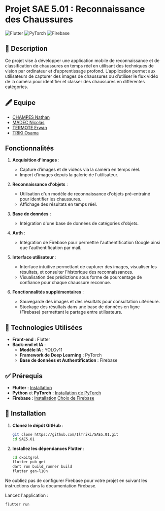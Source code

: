# Projet SAE 5.01 : Reconnaissance des Chaussures

![Flutter](https://img.shields.io/badge/Flutter-UI-blue)
![PyTorch](https://img.shields.io/badge/PyTorch-IA-orange)
![Firebase](https://img.shields.io/badge/Firebase-DB-yellow)

## :dart: Description
Ce projet vise à développer une application mobile de reconnaissance et de classification de chaussures en temps réel en utilisant des techniques de vision par ordinateur et d’apprentissage profond. L'application permet aux utilisateurs de capturer des images de chaussures ou d’utiliser le flux vidéo de la caméra pour identifier et classer des chaussures en différentes catégories.

## :fountain_pen: Equipe ##

- <a href="https://github.com/NathanChampes" target="_blank">CHAMPES Nathan</a>
- <a href="https://github.com/nicolamenace" target="_blank">MADEC Nicolas</a>
- <a href="https://github.com/Adamas955" target="_blank">TERMOTE Erwan</a>
- <a href="https://github.com/IlTriki/" target="_blank">TRIKI Osama</a>

## Fonctionnalités
1. **Acquisition d'images** :
   - Capture d’images et de vidéos via la caméra en temps réel.
   - Import d'images depuis la galerie de l'utilisateur.

2. **Reconnaissance d'objets** :
   - Utilisation d'un modèle de reconnaissance d'objets pré-entraîné pour identifier les chaussures.
   - Affichage des résultats en temps réel.

3. **Base de données** :
   - Intégration d'une base de données de catégories d'objets.

4. **Auth** :
   - Intégration de Firebase pour permettre l'authentification Google ainsi que l'authentification par mail.

5. **Interface utilisateur** :
   - Interface intuitive permettant de capturer des images, visualiser les résultats, et consulter l'historique des reconnaissances.
   - Visualisation des prédictions sous forme de pourcentage de confiance pour chaque chaussure reconnue.

6. **Fonctionnalités supplémentaires** :
   - Sauvegarde des images et des résultats pour consultation ultérieure.
   - Stockage des résultats dans une base de données en ligne (Firebase) permettant le partage entre utilisateurs.

## :rocket: Technologies Utilisées
- **Front-end** : Flutter
- **Back-end et IA** :
  - **Modèle IA** : YOLOv11 
  - **Framework de Deep Learning** : PyTorch
  - **Base de données et Authentification** : Firebase

## :white_check_mark: Prérequis
- **Flutter** : [Installation](https://flutter.dev/docs/get-started/install)
- **Python** et **PyTorch** : [Installation de PyTorch](https://pytorch.org/get-started/locally/)
- **Firebase** : [Installation](https://firebase.google.com/docs/flutter/setup) [Choix de Firebase](https://docs.google.com/document/d/1RXeCvwl9rg1jxLRxyLL1OSE61ktS39gc4aDN_pnFVvE/edit?usp=sharing)

## :checkered_flag: Installation
1. **Clonez le dépôt GitHub** :
   ```bash
   git clone https://github.com/IlTriki/SAE5.01.git
   cd SAE5.01
   ```
2. **Installez les dépendances Flutter** :
   ```bash
   cd ckoitgrol
   flutter pub get
   dart run build_runner build
   flutter gen-l10n
   ```
  Ne oubliez pas de configurer Firebase pour votre projet en suivant les instructions dans la documentation Firebase.

  Lancez l'application :
   ```bash
   flutter run
   ```
